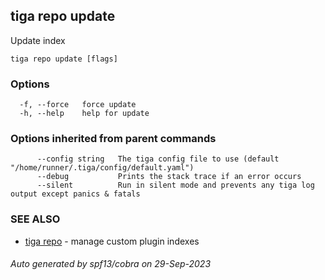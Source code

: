 ## tiga repo update

Update index

```
tiga repo update [flags]
```

### Options

```
  -f, --force   force update
  -h, --help    help for update
```

### Options inherited from parent commands

```
      --config string   The tiga config file to use (default "/home/runner/.tiga/config/default.yaml")
      --debug           Prints the stack trace if an error occurs
      --silent          Run in silent mode and prevents any tiga log output except panics & fatals
```

### SEE ALSO

* [tiga repo](tiga_repo.md)	 - manage custom plugin indexes

###### Auto generated by spf13/cobra on 29-Sep-2023
